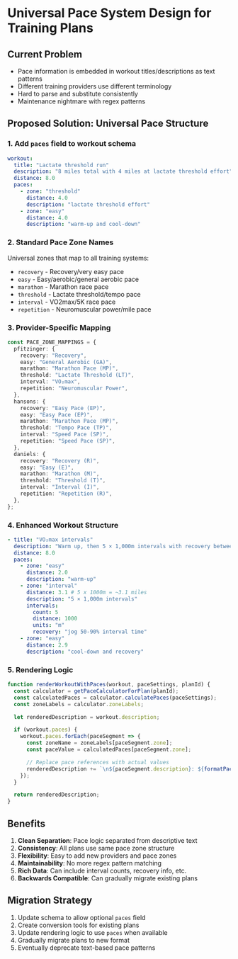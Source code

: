 # Universal Pace System Design for Training Plans

## Current Problem

- Pace information is embedded in workout titles/descriptions as text patterns
- Different training providers use different terminology
- Hard to parse and substitute consistently
- Maintenance nightmare with regex patterns

## Proposed Solution: Universal Pace Structure

### 1. Add `paces` field to workout schema

```yaml
workout:
  title: "Lactate threshold run"
  description: "8 miles total with 4 miles at lactate threshold effort"
  distance: 8.0
  paces:
    - zone: "threshold"
      distance: 4.0
      description: "lactate threshold effort"
    - zone: "easy"
      distance: 4.0
      description: "warm-up and cool-down"
```

### 2. Standard Pace Zone Names

Universal zones that map to all training systems:

- `recovery` - Recovery/very easy pace
- `easy` - Easy/aerobic/general aerobic pace
- `marathon` - Marathon race pace
- `threshold` - Lactate threshold/tempo pace
- `interval` - VO2max/5K race pace
- `repetition` - Neuromuscular power/mile pace

### 3. Provider-Specific Mapping

```typescript
const PACE_ZONE_MAPPINGS = {
  pfitzinger: {
    recovery: "Recovery",
    easy: "General Aerobic (GA)",
    marathon: "Marathon Pace (MP)",
    threshold: "Lactate Threshold (LT)",
    interval: "VO₂max",
    repetition: "Neuromuscular Power",
  },
  hansons: {
    recovery: "Easy Pace (EP)",
    easy: "Easy Pace (EP)",
    marathon: "Marathon Pace (MP)",
    threshold: "Tempo Pace (TP)",
    interval: "Speed Pace (SP)",
    repetition: "Speed Pace (SP)",
  },
  daniels: {
    recovery: "Recovery (R)",
    easy: "Easy (E)",
    marathon: "Marathon (M)",
    threshold: "Threshold (T)",
    interval: "Interval (I)",
    repetition: "Repetition (R)",
  },
};
```

### 4. Enhanced Workout Structure

```yaml
- title: "VO₂max intervals"
  description: "Warm up, then 5 × 1,000m intervals with recovery between"
  distance: 8.0
  paces:
    - zone: "easy"
      distance: 2.0
      description: "warm-up"
    - zone: "interval"
      distance: 3.1 # 5 x 1000m = ~3.1 miles
      description: "5 × 1,000m intervals"
      intervals:
        count: 5
        distance: 1000
        units: "m"
        recovery: "jog 50-90% interval time"
    - zone: "easy"
      distance: 2.9
      description: "cool-down and recovery"
```

### 5. Rendering Logic

```typescript
function renderWorkoutWithPaces(workout, paceSettings, planId) {
  const calculator = getPaceCalculatorForPlan(planId);
  const calculatedPaces = calculator.calculatePaces(paceSettings);
  const zoneLabels = calculator.zoneLabels;

  let renderedDescription = workout.description;

  if (workout.paces) {
    workout.paces.forEach(paceSegment => {
      const zoneName = zoneLabels[paceSegment.zone];
      const paceValue = calculatedPaces[paceSegment.zone];

      // Replace pace references with actual values
      renderedDescription += `\n${paceSegment.description}: ${formatPace(paceValue)} (${zoneName})`;
    });
  }

  return renderedDescription;
}
```

## Benefits

1. **Clean Separation**: Pace logic separated from descriptive text
2. **Consistency**: All plans use same pace zone structure
3. **Flexibility**: Easy to add new providers and pace zones
4. **Maintainability**: No more regex pattern matching
5. **Rich Data**: Can include interval counts, recovery info, etc.
6. **Backwards Compatible**: Can gradually migrate existing plans

## Migration Strategy

1. Update schema to allow optional `paces` field
2. Create conversion tools for existing plans
3. Update rendering logic to use `paces` when available
4. Gradually migrate plans to new format
5. Eventually deprecate text-based pace patterns
